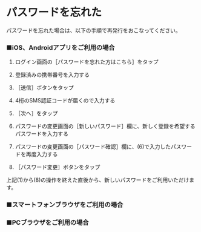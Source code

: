 # パスワードを忘れた

パスワードを忘れた場合は、以下の手順で再発行をおこなってください。

### ■iOS、Androidアプリをご利用の場合

1. ログイン画面の［パスワードを忘れた方はこちら］をタップ

1. 登録済みの携帯番号を入力する

1. ［送信］ボタンをタップ

1. 4桁のSMS認証コードが届くので入力する

1. ［次へ］をタップ

1. パスワードの変更画面の［新しいパスワード］欄に、新しく登録を希望するパスワードを入力する

1. パスワードの変更画面の［パスワード確認］欄に、(6)で入力したパスワードを再度入力する

1. ［パスワード変更］ボタンをタップ  

上記(1)から(8)の操作を終えた直後から、新しいパスワードをご利用いただけます。

### ■スマートフォンブラウザをご利用の場合

### ■PCブラウザをご利用の場合
